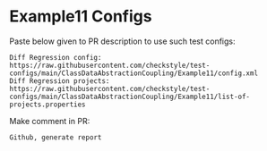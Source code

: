 # Example11 Configs
Paste below given to PR description to use such test configs:
```
Diff Regression config: https://raw.githubusercontent.com/checkstyle/test-configs/main/ClassDataAbstractionCoupling/Example11/config.xml
Diff Regression projects: https://raw.githubusercontent.com/checkstyle/test-configs/main/ClassDataAbstractionCoupling/Example11/list-of-projects.properties
```
Make comment in PR:
```
Github, generate report
```
